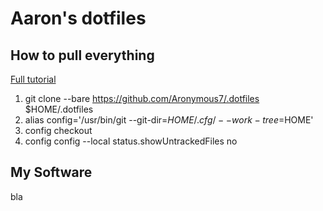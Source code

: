 # Aaron's dotfiles

## How to pull everything

[Full tutorial](https://www.atlassian.com/git/tutorials/dotfiles)

1. git clone --bare https://github.com/Aronymous7/.dotfiles $HOME/.dotfiles
2. alias config='/usr/bin/git --git-dir=$HOME/.cfg/ --work-tree=$HOME'
3. config checkout
4. config config --local status.showUntrackedFiles no


## My Software

bla
